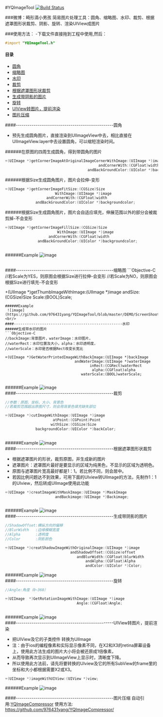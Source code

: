 #YQImageTool
[![Build Status](https://travis-ci.org/976431yang/YQImageTool.svg?branch=master)](https://travis-ci.org/976431yang/YQImageTool)

###微博：畸形滴小男孩
简易图片处理工具：圆角、缩略图、水印、裁剪、根据遮罩图形状裁剪、阴影、旋转、渲染UIView成图片

###使用方法：
-下载文件直接拖到工程中使用,然后：
```objective-c
#import "YQImageTool.h"
```

#### 目录
- [圆角](#--------------------------------------------------圆角)
- [缩略图](#--------------------------------------------------缩略图)
- [水印](#--------------------------------------------------水印)
- [裁剪](#--------------------------------------------------裁剪)
- [根据遮罩图形状裁剪](#--------------------------------------------------根据遮罩图形状裁剪)
- [生成带阴影的图片](#--------------------------------------------------生成带阴影的图片)
- [旋转](#--------------------------------------------------旋转)
- [UIView转图片，提前渲染](#--------------------------------------------------UIView转图片，提前渲染)
- [图片压缩](#--------------------------------------------------图片压缩)





####--------------------------------------------------圆角
- 预先生成圆角图片，直接渲染到UIImageView中去，相比直接在UIImageView.layer中去设置圆角，可以缩短渲染时间。

######在原图的四周生成圆角，得到带圆角的图片
```Objective-C
+(UIImage *)getCornerImageAtOriginalImageCornerWithImage:(UIImage *)image
                                           andCornerWith:(CGFloat)width
                                      andBackGroundColor:(UIColor *)backgroundcolor;
```

######根据Size生成圆角图片，图片会拉伸-变形
```Objective-C
+(UIImage *)getCornerImageFitSize:(CGSize)Size
                       WithImage:(UIImage *)image
                   andCornerWith:(CGFloat)width
              andBackGroundColor:(UIColor *)backgroundcolor;
```
######根据Size生成圆角图片，图片会自适应填充，伸展范围以外的部分会被裁剪掉-不会变形
```Objective-C
+(UIImage *)getCornerImageFillSize:(CGSize)Size
                        WithImage:(UIImage *)image
                    andCornerWith:(CGFloat)width
               andBackGroundColor:(UIColor *)backgroundcolor;
                       
```
######Example
 ![image](https://github.com/976431yang/YQImageTool/blob/master/DEMO/ScreenShoot/corner.png)

<br/>
####--------------------------------------------------缩略图
```Objective-C
//若Scale为YES，则原图会根据Size进行拉伸-会变形
//若Scale为NO，则原图会根据Size进行填充-不会变形

+(UIImage *)getThumbImageWithImage:(UIImage *)image
                           andSize:(CGSize)Size
                             Scale:(BOOL)Scale;
                                     
```
######Example
 ![image](https://github.com/976431yang/YQImageTool/blob/master/DEMO/ScreenShoot/thum.png)
<br/>
####--------------------------------------------------水印
######生成带水印的图片
```Objective-C
//backImage:背景图片，waterImage：水印图片，
//waterRect：水印位置及大小，alpha：水印透明度，
//waterScale：水印是否根据Rect改变长宽比

+(UIImage *)GetWaterPrintedImageWithBackImage:(UIImage *)backImage
                                andWaterImage:(UIImage *)waterImage
                                       inRect:(CGRect)waterRect
                                        alpha:(CGFloat)alpha
                                   waterScale:(BOOL)waterScale;
        
```
######Example
 ![image](https://github.com/976431yang/YQImageTool/blob/master/DEMO/ScreenShoot/water.png)
<br/>
####--------------------------------------------------裁剪
```Objective-C
//参数：原图、坐标、大小、背景色
//若裁剪范围超出原图尺寸，则会用背景色填充缺失部位

+(UIImage *)cutImageWithImage:(UIImage *)image
                      atPoint:(CGPoint)Point
                     withSize:(CGSize)Size
              backgroundColor:(UIColor *)backColor;
        
```
######Example
 ![image](https://github.com/976431yang/YQImageTool/blob/master/DEMO/ScreenShoot/cut.png)
<br/>
####--------------------------------------------------根据遮罩图形状裁剪
- 根据遮罩图片的形状，裁剪原图，并生成新的图片
- 遮罩图片：遮罩图片最好是要显示的区域为纯黑色，不显示的区域为透明色。
- 原图与遮罩图片宽高最好都是1：1。若比例不同，则会居中。
- 若因比例问题达不到效果，可用下面的UIview转UIImage的方法，先制作1：1的UIview，然后转成UIImage使用此功能

```Objective-C
+(UIImage *)creatImageWithMaskImage:(UIImage *)MaskImage
                       andBackimage:(UIImage *)Backimage;
        
```
######Example
 ![image](https://github.com/976431yang/YQImageTool/blob/master/DEMO/ScreenShoot/mask.png)
<br/>
####--------------------------------------------------生成带阴影的图片
```Objective-C
//ShadowOffset:横纵方向的偏移
//BlurWidth   :边缘模糊宽度
//Alpha       :透明度
//Color       :阴影颜色

+(UIImage *)creatShadowImageWithOriginalImage:(UIImage *)image
                              andShadowOffset:(CGSize)offset
                                 andBlurWidth:(CGFloat)blurWidth
                                     andAlpha:(CGFloat)Alpha
                                     andColor:(UIColor *)Color;

```
######Example
 ![image](https://github.com/976431yang/YQImageTool/blob/master/DEMO/ScreenShoot/shadow.png)
<br/>
####--------------------------------------------------旋转
```Objective-C
//Angle:角度（0~360）

+(UIImage  *)GetRotationImageWithImage:(UIImage *)image
                                 Angle:(CGFloat)Angle;
        
```
######Example
 ![image](https://github.com/976431yang/YQImageTool/blob/master/DEMO/ScreenShoot/rotation.png)
<br/>
####--------------------------------------------------UIView转图片，提前渲染
- 把UIView及它的子类控件 转换为UIImage
- 注：由于ios的编程像素和实际显示像素不同，在X2和X3的retina屏幕设备上，使用此方法生成的图片大小将会被还原成1倍像素，
- 从而导致再次显示到UIImageView上显示时，清晰度下降。
- 所以使用此方法前，请先将要转换的UIview及它的所有SubView的frame里的坐标和大小都根据需要X2或X3。
```Objective-C 
+(UIImage *)imageWithUIView:(UIView *)view;
```
######Example
 ![image](https://github.com/976431yang/YQImageTool/blob/master/DEMO/ScreenShoot/view.png)

####--------------------------------------------------图片压缩
自动引用:[YQImageCompressor](https://github.com/976431yang/YQImageCompressor/)
使用方法: https://github.com/976431yang/YQImageCompressor/





